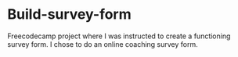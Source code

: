 # Build-survey-form
Freecodecamp project where I was instructed to create a functioning survey form. I chose to do an online coaching survey form. 
